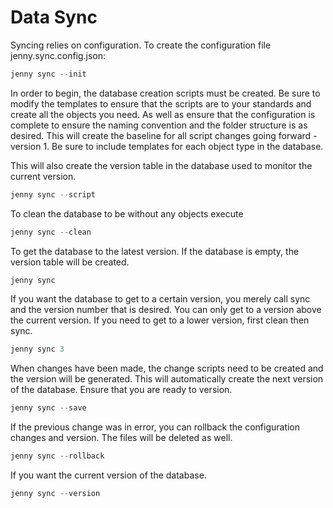 ﻿# Data Sync

Syncing relies on configuration.  To create the configuration file jenny.sync.config.json:

```javascript
jenny sync --init
```

In order to begin, the database creation scripts must be created. Be sure to modify the templates
to ensure that the scripts are to your standards and create all the objects you need.  As well as
ensure that the configuration is complete to ensure the naming convention and the folder structure
is as desired.  This will create the baseline for all script changes going forward - version 1.  Be
sure to include templates for each object type in the database.

This will also create the version table in the database used to monitor the current version.

```javascript
jenny sync --script
```

To clean the database to be without any objects execute

```javascript
jenny sync --clean
```

To get the database to the latest version.  If the database is empty, the version table will be created.

```javascript
jenny sync
```

If you want the database to get to a certain version, you merely call sync and the version number
that is desired.  You can only get to a version above the current version.  If you need to get to a 
lower version, first clean then sync.

```javascript
jenny sync 3
```

When changes have been made, the change scripts need to be created and the version will be generated.
This will automatically create the next version of the database.  Ensure that you are ready to version.

```javascript
jenny sync --save
```

If the previous change was in error, you can rollback the configuration changes and version.  The 
files will be deleted as well.

```javascript
jenny sync --rollback
```

If you want the current version of the database.

```javascript
jenny sync --version
```